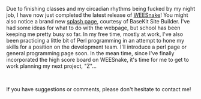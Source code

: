<html><body><p>Due to finishing classes and my circadian rhythms being fucked by my night job, I have now just completed the latest release of <a title="WEE Games" href="https://games.wiseeyesent.com" target="_blank">WEESnake</a>! You might also notice a brand new <a title="WiseEyes Ent HOME" href="https://wiseeyesent.com">splash page</a>, courtesy of BaseKit Site Builder. I've had some ideas for what to do with the webpage, but school has been keeping me pretty busy so far. In my free time, mostly at work, I've also been practicing a little bit of Perl programming in an attempt to hone my skills for a position on the development team. I'll introduce a perl page or general programming page soon. In the mean time, since I've finally incorporated the high score board on WEESnake, it's time for me to get to work planning my next project, "Z"...

 

If you have suggestions or comments, please don't hesitate to contact me!</p></body></html>